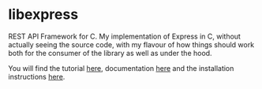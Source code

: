 # libexpress

REST API Framework for C. My implementation of Express in C, without actually
seeing the source code, with my flavour of how things should work both for the
consumer of the library as well as under the hood.

You will find the tutorial [here](/TUTORIAL.md),
documentation [here](https://libexpress-doxygen.netlify.app/) and the
installation instructions [here](/INSTALL.md).